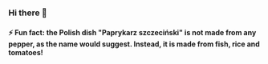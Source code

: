 ### Hi there 👋
#### ⚡ Fun fact: the Polish dish "Paprykarz szczeciński" is not made from any pepper, as the name would suggest. Instead, it is made from fish, rice and tomatoes!
